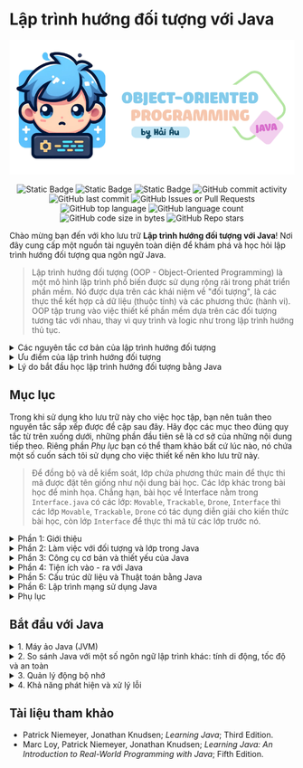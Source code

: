 # Lập trình hướng đối tượng với Java

![intro](images/logo.png)

<p align = "center">
<img alt="Static Badge" src="https://img.shields.io/badge/HUST-course-blue?labelColor=FF6868&color=DCFFB7">
<img alt="Static Badge" src="https://img.shields.io/badge/open_source-for_education-blue?labelColor=365486&color=DCF2F1">
<img alt="Static Badge" src="https://img.shields.io/badge/newbie-learn_to_code-blue?labelColor=6962AD&color=83C0C1">
<img alt="GitHub commit activity" src="https://img.shields.io/github/commit-activity/w/HaiAu2501/Object-oriented-Programming-with-Java?labelColor=FFF5E0&color=8DECB4">
<img alt="GitHub last commit" src="https://img.shields.io/github/last-commit/HaiAu2501/Object-oriented-Programming-with-Java?labelColor=1679AB&color=C5FF95">
<img alt="GitHub Issues or Pull Requests" src="https://img.shields.io/github/issues/HaiAu2501/Object-oriented-Programming-with-Java?labelColor=A34343&color=E9C874">
<img alt="GitHub top language" src="https://img.shields.io/github/languages/top/HaiAu2501/Object-oriented-Programming-with-Java?labelColor=FFD1E3&color=FFFAB7">
<img alt="GitHub language count" src="https://img.shields.io/github/languages/count/HaiAu2501/Object-oriented-Programming-with-Java?labelColor=DD5746&color=FFC470">
<img alt="GitHub code size in bytes" src="https://img.shields.io/github/languages/code-size/HaiAu2501/Object-oriented-Programming-with-Java?labelColor=7AA2E3&color=97E7E1">
<img alt="GitHub Repo stars" src="https://img.shields.io/github/stars/HaiAu2501/Object-oriented-Programming-with-Java?labelColor=4CCD99&color=FFF455">
</p>

Chào mừng bạn đến với kho lưu trữ **Lập trình hướng đối tượng với Java**! Nơi đây cung cấp một nguồn tài nguyên toàn diện để khám phá và học hỏi lập trình hướng đối tượng qua ngôn ngữ Java.

> Lập trình hướng đối tượng (OOP - Object-Oriented Programming) là một mô hình lập trình phổ biến được sử dụng rộng rãi trong phát triển phần mềm. Nó được dựa trên các khái niệm về "đối tượng", là các thực thể kết hợp cả dữ liệu (thuộc tính) và các phương thức (hành vi). OOP tập trung vào việc thiết kế phần mềm dựa trên các đối tượng tương tác với nhau, thay vì quy trình và logic như trong lập trình hướng thủ tục.

<details>

<summary> Các nguyên tắc cơ bản của lập trình hướng đối tượng</summary>
<br/>

Lập trình hướng đối tượng dựa trên 4 nguyên tắc cơ bản, đó là: Đóng gói, Kế thừa, Đa hình, và Trừu tượng hóa. Mỗi nguyên tắc này cung cấp một cách tiếp cận để giải quyết các vấn đề trong phát triển phần mềm và giúp quản lý mã nguồn một cách hiệu quả hơn.

- **Đóng gói** (Encapsulation): Đây là khái niệm che giấu chi tiết triển khai bên trong của đối tượng, ngăn người dùng trực tiếp truy cập vào dữ liệu bên trong. Đóng gói giúp bảo vệ dữ liệu và hành vi của đối tượng khỏi sự can thiệp không mong muốn và cung cấp một giao diện thống nhất để tương tác với đối tượng.

- **Kế thừa** (Inheritance): Kế thừa cho phép một lớp mới kế thừa các thuộc tính và phương thức từ một lớp đã có sẵn. Lớp mới này có thể bổ sung thêm hoặc sửa đổi các thành phần thừa kế để đáp ứng nhu cầu riêng của nó, giúp tái sử dụng và mở rộng mã nguồn một cách hiệu quả.

- **Đa hình** (Polymorphism): Đa hình là khả năng mà theo đó các lớp khác nhau có thể được sử dụng thông qua cùng một giao diện. Phương thức có thể được định nghĩa trong một lớp cơ sở và được thay thế bởi các phương thức có cùng tên trong các lớp dẫn xuất, cho phép các đối tượng được xử lý thông qua giao diện chung mà không cần biết kiểu dữ liệu cụ thể của chúng.

- **Trừu tượng hóa** (Abstraction): Trừu tượng hóa cho phép lập trình viên tập trung vào những gì một đối tượng làm mà không cần quan tâm đến cách thực hiện. Nó tạo ra một lớp cơ sở mô tả một giao diện tổng quát mà các lớp dẫn xuất sẽ thực thi, đơn giản hóa việc quản lý sự phức tạp của hệ thống.

</details>

<details>

<summary>Ưu điểm của lập trình hướng đối tượng</summary>
<br/>

Lập trình hướng đối tượng mang lại nhiều ưu điểm vượt trội trong phát triển phần mềm, giúp nó trở thành một trong những mô hình thiết kế và lập trình chính trong ngành công nghệ thông tin. Dưới đây là những ưu điểm của nó:

- **Tái sử dụng mã**: OOP cho phép lập trình viên sử dụng lại mã nguồn thông qua cơ chế kế thừa. Lớp con có thể kế thừa tính năng từ lớp cha mà không cần phải viết lại mã đó. Điều này giúp giảm bớt lượng công việc lập trình, giảm thiểu các lỗi tiềm ẩn và tăng tốc độ phát triển phần mềm.

- **Dễ dàng bảo trì và sửa lỗi**: Cấu trúc đóng gói trong OOP giúp che giấu chi tiết triển khai, chỉ cung cấp giao diện (interface) cần thiết cho người dùng. Điều này làm cho việc bảo trì và cập nhật hệ thống trở nên dễ dàng hơn, vì thay đổi bên trong một đối tượng không ảnh hưởng tới các đối tượng khác.

- **Mô hình hóa thực tiễn**: OOP cho phép lập trình viên mô hình hóa các thực thể thực tế dưới dạng đối tượng phần mềm, làm cho mã nguồn dễ hiểu và quản lý hơn. Việc sử dụng các đối tượng như là biểu diễn của dữ liệu và hành vi trong thế giới thực giúp phát triển phần mềm trở nên trực quan và gần gũi hơn với người lập trình.

- **Tính mở rộng**: Nhờ vào khả năng kế thừa và đóng gói, OOP dễ dàng mở rộng. Một lớp mới có thể được tạo ra với sự kế thừa từ một hoặc nhiều lớp đã tồn tại mà không làm ảnh hưởng tới những lớp đó. Điều này giúp hệ thống phát triển một cách linh hoạt và thích ứng với nhu cầu mới một cách nhanh chóng.

- **Tính bảo mật**: Đóng gói không chỉ giúp ẩn đi chi tiết triển khai mà còn cung cấp một lớp bảo mật. Dữ liệu bên trong một đối tượng được bảo vệ khỏi sự truy cập trực tiếp từ bên ngoài, đảm bảo tính toàn vẹn và an toàn của dữ liệu.

</details>

<details>

<summary>Lý do bắt đầu học lập trình hướng đối tượng bằng Java</summary>
<br/>

Java là một trong những ngôn ngữ lập trình phổ biến nhất được sử dụng để giảng dạy lập trình hướng đối tượng vì nhiều lý do chính đáng.

- **Java là một ngôn ngữ thuần túy hướng đối tượng**, nghĩa là mọi thứ trong Java đều là đối tượng hoặc lớp. Các khái niệm như kế thừa, đóng gói, đa hình, và trừu tượng hoàn toàn được tích hợp sẵn trong ngôn ngữ. Điều này giúp người học dễ dàng tiếp cận và thực hành các nguyên lý OOP một cách tự nhiên trong quá trình lập trình.

- **Java có cú pháp khá rõ ràng và dễ hiểu.** Cú pháp của Java dựa trên C/C++, nhưng đã loại bỏ một số tính năng phức tạp như con trỏ trực tiếp, làm cho nó trở thành ngôn ngữ lý tưởng để giảng dạy cho người mới bắt đầu. Việc loại bỏ những tính năng phức tạp này giúp người học tập trung vào việc hiểu các khái niệm cốt lõi của OOP mà không bị sa lầy vào các chi tiết khó hiểu.

- **Java là ngôn ngữ độc lập nền tảng**, có thể chạy trên bất kỳ hệ điều hành nào có máy ảo Java (JVM). Điều này có nghĩa là các chương trình Java có thể phát triển và thực thi một cách nhất quán trên các nền tảng khác nhau mà không cần thay đổi mã. Sự linh hoạt này là lý tưởng cho môi trường học tập, nơi sinh viên và giáo viên có thể sử dụng nhiều loại phần cứng và phần mềm.

</details>

## Mục lục

Trong khi sử dụng kho lưu trữ này cho việc học tập, bạn nên tuân theo nguyên tắc sắp xếp được đề cập sau đây. Hãy đọc các mục theo đúng quy tắc từ trên xuống dưới, những phần đầu tiên sẽ là cơ sở của những nội dung tiếp theo. Riêng phần *Phụ lục* bạn có thể tham khảo bất cứ lúc nào, nó chứa một số cuốn sách tôi sử dụng cho việc thiết kế nên kho lưu trữ này.

> Để đồng bộ và dễ kiểm soát, lớp chứa phương thức main để thực thi mã được đặt tên giống như nội dung bài học. Các lớp khác trong bài học để minh họa. Chẳng hạn, bài học về Interface nằm trong `Interface.java` có các lớp: `Movable`, `Trackable`, `Drone`, `Interface` thì các lớp `Movable`, `Trackable`, `Drone` có tác dụng diễn giải cho kiến thức bài học, còn lớp `Interface` để thực thi mã từ các lớp trước nó.

<details>
<summary>Phần 1: Giới thiệu</summary>

- [**Bắt đầu với Java**](#bắt-đầu-với-java)
  - Máy ảo Java
  - So sánh Java với một số ngôn ngữ lập trình khác: tính di động, tốc độ và an toàn
  - Quản lý động bộ nhớ
  - Khả năng phát hiện và xử lý lỗi
- [**The Java Language**](1.%20The%20Java%20Language/)
  - [HelloWorld](1.%20The%20Java%20Language/HelloWorld.java)
  - [HelloJava](1.%20The%20Java%20Language/HelloJava.java)
  - [DataTypes](1.%20The%20Java%20Language/DataTypes.java)
  - [Wrappers](1.%20The%20Java%20Language/Wrappers.java)
  - [Boxing](1.%20The%20Java%20Language/Boxing.java)
  - [Enumerations](1.%20The%20Java%20Language/Enumerations.java)
  - [Arrays](1.%20The%20Java%20Language/Arrays.java)
  - [ArgumentPassing](1.%20The%20Java%20Language/ArgumentPassing.java)
  - [MethodOverloading](1.%20The%20Java%20Language/MethodOverloading.java)
  - [ObjectsInJava](1.%20The%20Java%20Language/ObjectsInJava.java)
  - [InitializerBlock](1.%20The%20Java%20Language/InitializerBlock.java)
  - [ObjectCreation](1.%20The%20Java%20Language/ObjectCreation.java)
  - [ObjectDestruction](1.%20The%20Java%20Language/ObjectDestruction.java)
  - [ThisReference](1.%20The%20Java%20Language/ThisReference.java)

</details>

<details>

<summary>Phần 2: Làm việc với đối tượng và lớp trong Java</summary>

- [**Classes in Java**](2.%20Classes%20in%20Java/)
  - [Subclass](2.%20Classes%20in%20Java/Subclass.java)
  - [Casting](2.%20Classes%20in%20Java/Casting.java)
  - [SuperConstructor](2.%20Classes%20in%20Java/SuperConstructor.java)
  - [Abstract](2.%20Classes%20in%20Java/Abstract.java)
  - [Interface](2.%20Classes%20in%20Java/Interface.java)
  - [Callback](2.%20Classes%20in%20Java/Callback.java)
  - [InterfaceVariables](2.%20Classes%20in%20Java/InterfaceVariables.java)
  - [SubInterface](2.%20Classes%20in%20Java/SubInterface.java)
  - [NestedClass](2.%20Classes%20in%20Java/NestedClass.java)
  - [InnerClass](2.%20Classes%20in%20Java/InnerClass.java)
  - [AdapterClass](2.%20Classes%20in%20Java/AdapterClass.java)
  - [WithinMethods](2.%20Classes%20in%20Java/WithinMethods.java)
  - [StaticInnerClass](2.%20Classes%20in%20Java/StaticInnerClass.java)

</details>

<details>

<summary>Phần 3: Công cụ cơ bản và thiết yếu của Java</summary>

- [**Core Ultilities**](3.%20Core%20Ultilities/)
  - [StringTips](3.%20Core%20Ultilities/StringTips.java)
  - [Math](3.%20Core%20Ultilities/Math.java)
  - [Random](3.%20Core%20Ultilities/Random.java)
  - [Time](3.%20Core%20Ultilities/Time.java)
  - [Collections](3.%20Core%20Ultilities/Collections.java)
  - [Iteration](3.%20Core%20Ultilities/Iteration.java)
  - [Properties](3.%20Core%20Ultilities/Properties.java)
  - [LoggingAPI](3.%20Core%20Ultilities/LoggingAPI.java)

</details>

<details>

<summary>Phần 4: Tiện ích vào - ra với Java</summary>

- [**IO Facilities**](4.%20IO%20Facilities/)
  - Streams
  - Pipes
  - Files
  - DataCompression
  - Buffers

</details>

<details>

<summary>Phần 5: Cấu trúc dữ liệu và Thuật toán bằng Java</summary>

</details>

<details>

<summary>Phần 6: Lập trình mạng sử dụng Java</summary>

</details>

<details>

<summary>Phụ lục</summary>

- [**Tài liệu tham khảo**](#tài-liệu-tham-khảo)
- [**Tải xuống tài liệu tham khảo**](documents)
- [**Dự án của tôi**](.projects)
  - [**TicTacToe**](.projects/TicTacToe.java)

</details>

## Bắt đầu với Java

<details>

<summary>1. Máy ảo Java (JVM)</summary>
<br/>

Java vừa là ngôn ngữ lập trình vừa được **biên dịch** (complied) vừa được **thông dịch** (interpreted). Trong Java, mã nguồn được biên dịch thành bytecode, đó là các chỉ thị nhị phân đơn giản hoạt động như mã máy cho máy tính. Tuy nhiên, khác với C hay C++, bytecode của Java không phải là mã máy bản địa cho bất kỳ loại vi xử lý cụ thể nào mà là cho một máy ảo Java (JVM), một nền tảng chung cho mọi hệ thống.

Bytecode này sau đó được máy ảo Java thông dịch và thực thi như thể nó là mã máy bản địa. JVM hoạt động giống như một hệ điều hành thực sự trong việc quản lý bộ nhớ và xử lý các lệnh, đảm bảo an toàn và di động của mã. Mọi đặc điểm của ngôn ngữ Java đều được định nghĩa rõ ràng, không phụ thuộc vào hệ thống nền tảng cụ thể nào, giúp Java có khả năng chạy đồng nhất trên nhiều nền tảng khác nhau mà không cần chỉnh sửa mã.

JVM cung cấp một môi trường thực thi an toàn, nơi nó thực hiện các chức năng tương tự như một hệ điều hành. Nó quản lý bộ nhớ, thực thi các lệnh dựa trên ngăn xếp, và xử lý các kiểu dữ liệu nguyên thủy. Việc này giảm thiểu các rủi ro bảo mật và tăng tính ổn định của ứng dụng.

</details>

<details>

<summary>2. So sánh Java với một số ngôn ngữ lập trình khác: tính di động, tốc độ và an toàn</summary>
<br/>

Dù có vẻ ngoài tương tự như C và C++ về cú pháp, Java không phải là hậu duệ trực tiếp của C hay là phiên bản tiếp theo của C++. Java có nhiều điểm chung với các ngôn ngữ động như Smalltalk và Lisp hơn là với C. Sự giống nhau chỉ dừng lại ở cú pháp bên ngoài như sử dụng nhiều dấu ngoặc nhọn và dấu chấm phẩy. Java thừa hưởng triết lý của C về một ngôn ngữ tốt nên gọn nhẹ, dễ nhớ nhưng lại mở rộng vốn từ vựng qua các gói lớp Java.

Ngôn ngữ kịch bản như Perl, Python và Ruby rất phổ biến vì chúng phù hợp cho các ứng dụng an toàn, được kết nối mạng. Tuy nhiên, hầu hết các ngôn ngữ kịch bản không được thiết kế cho lập trình quy mô lớn nghiêm túc. Chúng thường không phù hợp cho các dự án lớn hay phức tạp vì cấu trúc chương trình lỏng lẻo và hệ thống kiểu dữ liệu đơn giản.

Java cung cấp một nền tảng an toàn để phát triển các framework cấp cao hơn và thậm chí là các ngôn ngữ khác, kết hợp sự đơn giản và tính năng của Java cho phép phát triển nhanh chóng và dễ dàng thay đổi ứng dụng. Java cũng đã học hỏi từ các tính năng của Smalltalk và cải tiến chúng, đặc biệt là trong việc sử dụng bộ kiểm tra bytecode để đảm bảo tính chính xác của mã Java biên dịch, giúp nâng cao hiệu suất và đảm bảo an toàn hơn so với Smalltalk.

Java được thiết kế để là một ngôn ngữ an toàn, không chỉ chống lại các lỗi phần mềm mà còn các vấn đề thường gặp trong thiết kế và lập trình. Java cung cấp nhiều lớp bảo vệ, từ kiểm tra an toàn của mã trước khi chạy cho đến cách thức mà trình tải lớp (class loader), một cơ chế tải bytecode của trình thông dịch Java, tạo ra một "bức tường" xung quanh các lớp không đáng tin cậy. Những tính năng này là nền tảng cho các chính sách bảo mật cấp cao, cho phép hoặc không cho phép các loại hoạt động khác nhau trên từng ứng dụng.

Java bắt đầu từ một "tấm bảng trắng" và do đó có thể tránh được những tính năng phức tạp hoặc gây tranh cãi có trong các ngôn ngữ khác. Ví dụ, Java không cho phép lập trình viên tái định nghĩa các toán tử (như + hay -), không có tiền xử lý mã nguồn như macros hay #define statements, những thứ thường được dùng trong các ngôn ngữ khác để hỗ trợ sự phụ thuộc vào nền tảng.

Java cũng cung cấp một cấu trúc gói (package) rõ ràng để tổ chức các tệp lớp, giúp trình biên dịch xử lý một số chức năng của công cụ make truyền thống một cách hiệu quả. Mọi thông tin kiểu dữ liệu đều được bảo toàn trong các lớp Java đã biên dịch, không cần tới các tệp tiêu đề nguồn thừa như trong C/C++. Điều này khiến mã Java dễ đọc và ít cần đến ngữ cảnh hơn.

Java chỉ hỗ trợ kế thừa đơn (mỗi lớp chỉ có một lớp "cha" duy nhất) nhưng cho phép kế thừa nhiều giao diện (interface). Giao diện trong Java, tương tự như lớp trừu tượng trong C++, xác định hành vi của một đối tượng mà không định nghĩa thực thi của nó. Đây là một cơ chế mạnh mẽ cho phép nhà phát triển định nghĩa một "hợp đồng" về hành vi của đối tượng mà có thể được sử dụng và tham chiếu một cách độc lập với bất kỳ thực thi đối tượng cụ thể nào.

</details>

<details>

<summary>3. Quản lý động bộ nhớ</summary>
<br/>

Java loại bỏ việc sử dụng con trỏ có thể tham chiếu tới bất kỳ khu vực bộ nhớ nào và thêm vào thu gom rác tự động cùng mảng cấp cao. Những tính năng này giúp loại bỏ nhiều vấn đề liên quan đến an toàn, khả năng chuyển đổi và tối ưu hóa mà các ngôn ngữ khác thường gặp phải. Trong Java, các đối tượng không còn được sử dụng sẽ tự động được thu hồi bộ nhớ, giảm thiểu lỗi do quản lý bộ nhớ thủ công.

Java không sử dụng con trỏ theo nghĩa truyền thống mà thay vào đó là các tham chiếu, định kiểu chặt chẽ và an toàn hơn. Các đối tượng trong Java, ngoại trừ các kiểu nguyên thủy, được truy cập qua tham chiếu. Điều này cho phép xây dựng các cấu trúc dữ liệu phức tạp một cách an toàn về kiểu dữ liệu mà không có rủi ro liên quan đến con trỏ trong C/C++.

</details>

<details>

<summary>4. Khả năng phát hiện và xử lý lỗi</summary>
<br/>

Java được thiết kế để xử lý lỗi một cách thông minh và hiệu quả, nhờ vào cơ chế quản lý ngoại lệ mạnh mẽ. Trong Java, các lỗi không chỉ được bắt và xử lý tại một nơi cụ thể trong chương trình thông qua khối mã "catch", mà còn được đóng gói thành các đối tượng ngoại lệ. Mỗi đối tượng này mang thông tin về nguyên nhân gây ra lỗi, giúp lập trình viên dễ dàng hiểu và xử lý lỗi một cách chính xác. Trình biên dịch Java đòi hỏi phương thức phải tuyên bố các ngoại lệ mà nó có thể phát sinh, hoặc là phải tự xử lý chúng ngay lập tức. Điều này giúp đưa thông tin lỗi lên cùng mức độ quan trọng với các thông tin khác như kiểu dữ liệu trả về hay tham số của phương thức. Qua đó, khi lập trình, bạn có thể dự đoán và chuẩn bị sẵn sàng cho các tình huống có thể xảy ra, đảm bảo rằng ứng dụng của bạn sẽ hoạt động ổn định và an toàn hơn.

</details>

## Tài liệu tham khảo

- Patrick Niemeyer, Jonathan Knudsen; *Learning Java*; Third Edition.
- Marc Loy, Patrick Niemeyer, Jonathan Knudsen; *Learning Java: An Introduction to Real-World Programming with Java*; Fifth Edition.
